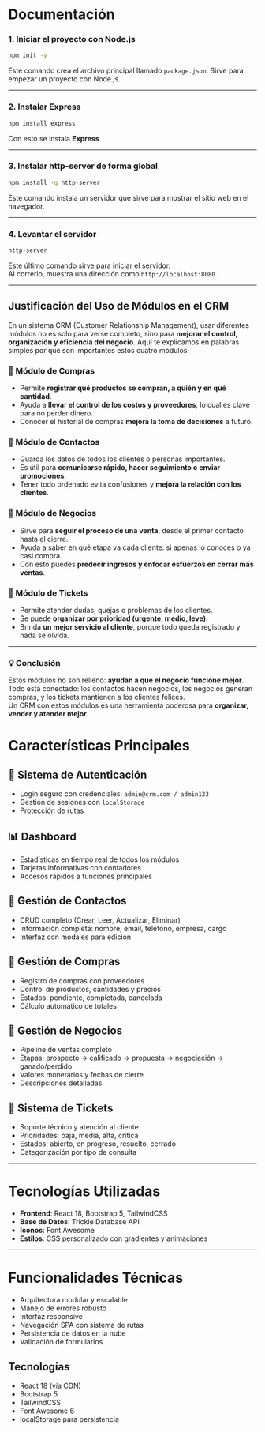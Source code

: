 # Documentación

### 1. Iniciar el proyecto con Node.js

```bash
npm init -y
```
Este comando crea el archivo principal llamado `package.json`. Sirve para empezar un proyecto con Node.js.

---

### 2. Instalar Express

```bash
npm install express
```
Con esto se instala **Express**

---

### 3. Instalar http-server de forma global

```bash
npm install -g http-server
```
Este comando instala un servidor que sirve para mostrar el sitio web en el navegador.

---

### 4. Levantar el servidor

```bash
http-server
```
Este último comando sirve para iniciar el servidor.  
Al correrlo, muestra una dirección como `http://localhost:8080` 

---

## Justificación del Uso de Módulos en el CRM

En un sistema CRM (Customer Relationship Management), usar diferentes módulos no es solo para verse completo, sino para **mejorar el control, organización y eficiencia del negocio**. Aquí te explicamos en palabras simples por qué son importantes estos cuatro módulos:

### 🛒 Módulo de Compras

- Permite **registrar qué productos se compran, a quién y en qué cantidad**.
- Ayuda a **llevar el control de los costos y proveedores**, lo cual es clave para no perder dinero.
- Conocer el historial de compras **mejora la toma de decisiones** a futuro.

### 👥 Módulo de Contactos

- Guarda los datos de todos los clientes o personas importantes.
- Es útil para **comunicarse rápido, hacer seguimiento o enviar promociones**.
- Tener todo ordenado evita confusiones y **mejora la relación con los clientes**.

### 💼 Módulo de Negocios

- Sirve para **seguir el proceso de una venta**, desde el primer contacto hasta el cierre.
- Ayuda a saber en qué etapa va cada cliente: si apenas lo conoces o ya casi compra.
- Con esto puedes **predecir ingresos y enfocar esfuerzos en cerrar más ventas**.

### 🎫 Módulo de Tickets

- Permite atender dudas, quejas o problemas de los clientes.
- Se puede **organizar por prioridad (urgente, medio, leve)**.
- Brinda **un mejor servicio al cliente**, porque todo queda registrado y nada se olvida.

---

### 💡 Conclusión

Estos módulos no son relleno: **ayudan a que el negocio funcione mejor**.  
Todo está conectado: los contactos hacen negocios, los negocios generan compras, y los tickets mantienen a los clientes felices.  
Un CRM con estos módulos es una herramienta poderosa para **organizar, vender y atender mejor**.



# Características Principales

## 🔐 Sistema de Autenticación
- Login seguro con credenciales: `admin@crm.com / admin123`
- Gestión de sesiones con `localStorage`
- Protección de rutas

## 📊 Dashboard
- Estadísticas en tiempo real de todos los módulos
- Tarjetas informativas con contadores
- Accesos rápidos a funciones principales

## 👥 Gestión de Contactos
- CRUD completo (Crear, Leer, Actualizar, Eliminar)
- Información completa: nombre, email, teléfono, empresa, cargo
- Interfaz con modales para edición

## 🛒 Gestión de Compras
- Registro de compras con proveedores
- Control de productos, cantidades y precios
- Estados: pendiente, completada, cancelada
- Cálculo automático de totales

## 💼 Gestión de Negocios
- Pipeline de ventas completo
- Etapas: prospecto → calificado → propuesta → negociación → ganado/perdido
- Valores monetarios y fechas de cierre
- Descripciones detalladas

## 🎫 Sistema de Tickets
- Soporte técnico y atención al cliente
- Prioridades: baja, media, alta, crítica
- Estados: abierto, en progreso, resuelto, cerrado
- Categorización por tipo de consulta

---

# Tecnologías Utilizadas
- **Frontend**: React 18, Bootstrap 5, TailwindCSS  
- **Base de Datos**: Trickle Database API  
- **Iconos**: Font Awesome  
- **Estilos**: CSS personalizado con gradientes y animaciones  

---

# Funcionalidades Técnicas
- Arquitectura modular y escalable
- Manejo de errores robusto
- Interfaz responsive
- Navegación SPA con sistema de rutas
- Persistencia de datos en la nube
- Validación de formularios


## Tecnologías

- React 18 (vía CDN)
- Bootstrap 5
- TailwindCSS
- Font Awesome 6
- localStorage para persistencia
